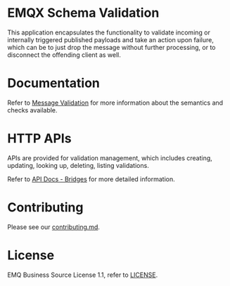 # EMQX Schema Validation

This application encapsulates the functionality to validate incoming or internally
triggered published payloads and take an action upon failure, which can be to just drop
the message without further processing, or to disconnect the offending client as well.

# Documentation

Refer to [Message
Validation](https://docs.emqx.com/en/enterprise/latest/data-integration/schema-validation.html)
for more information about the semantics and checks available.

# HTTP APIs

APIs are provided for validation management, which includes creating,
updating, looking up, deleting, listing validations.

Refer to [API Docs -
Bridges](https://docs.emqx.com/en/enterprise/latest/admin/api-docs.html#tag/Schema-Validation)
for more detailed information.


# Contributing

Please see our [contributing.md](../../CONTRIBUTING.md).

# License

EMQ Business Source License 1.1, refer to [LICENSE](BSL.txt).
